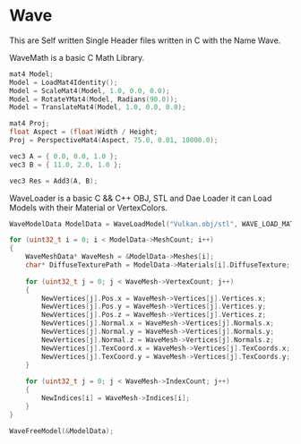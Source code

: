 # Wave
This are Self written Single Header files written in C with the Name Wave.

WaveMath is a basic C Math Library.
```C
mat4 Model;
Model = LoadMat4Identity();
Model = ScaleMat4(Model, 1.0, 0.0, 0.0);
Model = RotateYMat4(Model, Radians(90.0));
Model = TranslateMat4(Model, 1.0, 0.0, 0.0);

mat4 Proj;
float Aspect = (float)Width / Height;
Proj = PerspectiveMat4(Aspect, 75.0, 0.01, 10000.0);

vec3 A = { 0.0, 0.0, 1.0 };
vec3 B = { 11.0, 2.0, 1.0 };

vec3 Res = Add3(A, B);

```
WaveLoader is a basic C && C++ OBJ, STL and Dae Loader it can Load Models with their Material or VertexColors.
```C
WaveModelData ModelData = WaveLoadModel("Vulkan.obj/stl", WAVE_LOAD_MATERIAL | WAVE_GEN_NORMALS | WAVE_FLIP_UVS | WAVE_GEN_UVS | WAVE_GEN_INDICES | WAVE_REMOVE_REDUNDANT_MATERIALS);

for (uint32_t i = 0; i < ModelData->MeshCount; i++)
{
	WaveMeshData* WaveMesh = &ModelData->Meshes[i];
	char* DiffuseTexturePath = ModelData->Materials[i].DiffuseTexture;
	
	for (uint32_t j = 0; j < WaveMesh->VertexCount; j++)
	{
		NewVertices[j].Pos.x = WaveMesh->Vertices[j].Vertices.x;
		NewVertices[j].Pos.y = WaveMesh->Vertices[j].Vertices.y;
		NewVertices[j].Pos.z = WaveMesh->Vertices[j].Vertices.z;
		NewVertices[j].Normal.x = WaveMesh->Vertices[j].Normals.x;
		NewVertices[j].Normal.y = WaveMesh->Vertices[j].Normals.y;
		NewVertices[j].Normal.z = WaveMesh->Vertices[j].Normals.z;
		NewVertices[j].TexCoord.x = WaveMesh->Vertices[j].TexCoords.x;
		NewVertices[j].TexCoord.y = WaveMesh->Vertices[j].TexCoords.y;
	}
	
	for (uint32_t j = 0; j < WaveMesh->IndexCount; j++)
	{
		NewIndices[i] = WaveMesh->Indices[i];
	}		
}

WaveFreeModel(&ModelData);
```
